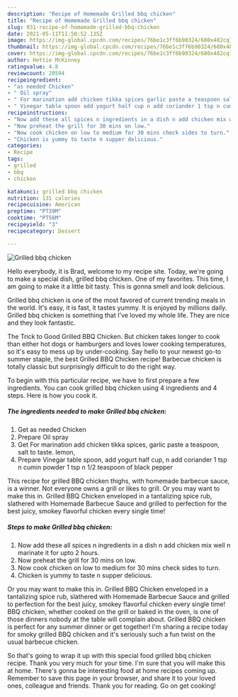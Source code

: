 ```yaml
---
description: "Recipe of Homemade Grilled bbq chicken"
title: "Recipe of Homemade Grilled bbq chicken"
slug: 931-recipe-of-homemade-grilled-bbq-chicken
date: 2021-05-11T11:50:52.135Z
image: https://img-global.cpcdn.com/recipes/76be1c3ff6b90324/680x482cq70/grilled-bbq-chicken-recipe-main-photo.jpg
thumbnail: https://img-global.cpcdn.com/recipes/76be1c3ff6b90324/680x482cq70/grilled-bbq-chicken-recipe-main-photo.jpg
cover: https://img-global.cpcdn.com/recipes/76be1c3ff6b90324/680x482cq70/grilled-bbq-chicken-recipe-main-photo.jpg
author: Hettie McKinney
ratingvalue: 4.8
reviewcount: 20594
recipeingredient:
- "as needed Chicken"
- " Oil spray"
- " For marination add chicken tikka spices garlic paste a teaspoon salt to taste lemon"
- " Vinegar table spoon add yogurt half cup n add coriander 1 tsp n cumin powder 1 tsp n 12 teaspoon of black pepper"
recipeinstructions:
- "Now add these all spices n ingredients in a dish n add chicken mix well n marinate it for upto 2 hours."
- "Now preheat the grill for 30 mins on low."
- "Now cook chicken on low to medium for 30 mins check sides to turn."
- "Chicken is yummy to taste n supper delicious."
categories:
- Recipe
tags:
- grilled
- bbq
- chicken

katakunci: grilled bbq chicken 
nutrition: 131 calories
recipecuisine: American
preptime: "PT39M"
cooktime: "PT56M"
recipeyield: "3"
recipecategory: Dessert

---
```



![Grilled bbq chicken](https://img-global.cpcdn.com/recipes/76be1c3ff6b90324/680x482cq70/grilled-bbq-chicken-recipe-main-photo.jpg)

Hello everybody, it is Brad, welcome to my recipe site. Today, we're going to make a special dish, grilled bbq chicken. One of my favorites. This time, I am going to make it a little bit tasty. This is gonna smell and look delicious.

Grilled bbq chicken is one of the most favored of current trending meals in the world. It's easy, it is fast, it tastes yummy. It is enjoyed by millions daily. Grilled bbq chicken is something that I've loved my whole life. They are nice and they look fantastic.

The Trick to Good Grilled BBQ Chicken. But chicken takes longer to cook than either hot dogs or hamburgers and loves lower cooking temperatures, so it&#39;s easy to mess up by under-cooking. Say hello to your newest go-to summer staple, the best Grilled BBQ Chicken recipe! Barbecue chicken is totally classic but surprisingly difficult to do the right way.


To begin with this particular recipe, we have to first prepare a few ingredients. You can cook grilled bbq chicken using 4 ingredients and 4 steps. Here is how you cook it.

<!--inarticleads1-->

##### The ingredients needed to make Grilled bbq chicken:

1. Get as needed Chicken
1. Prepare  Oil spray
1. Get  For marination add chicken tikka spices, garlic paste a teaspoon, salt to taste. lemon,
1. Prepare  Vinegar table spoon, add yogurt half cup, n add coriander 1 tsp n cumin powder 1 tsp n 1/2 teaspoon of black pepper


This recipe for grilled BBQ chicken thighs, with homemade barbecue sauce, is a winner. Not everyone owns a grill or likes to grill. Or you may want to make this in. Grilled BBQ Chicken enveloped in a tantalizing spice rub, slathered with Homemade Barbecue Sauce and grilled to perfection for the best juicy, smokey flavorful chicken every single time! 

<!--inarticleads2-->

##### Steps to make Grilled bbq chicken:

1. Now add these all spices n ingredients in a dish n add chicken mix well n marinate it for upto 2 hours.
1. Now preheat the grill for 30 mins on low.
1. Now cook chicken on low to medium for 30 mins check sides to turn.
1. Chicken is yummy to taste n supper delicious.


Or you may want to make this in. Grilled BBQ Chicken enveloped in a tantalizing spice rub, slathered with Homemade Barbecue Sauce and grilled to perfection for the best juicy, smokey flavorful chicken every single time! BBQ chicken, whether cooked on the grill or baked in the oven, is one of those dinners nobody at the table will complain about. Grilled BBQ chicken is perfect for any summer dinner or get together! I&#39;m sharing a recipe today for smoky grilled BBQ chicken and it&#39;s seriously such a fun twist on the usual barbecue chicken. 

So that's going to wrap it up with this special food grilled bbq chicken recipe. Thank you very much for your time. I'm sure that you will make this at home. There's gonna be interesting food at home recipes coming up. Remember to save this page in your browser, and share it to your loved ones, colleague and friends. Thank you for reading. Go on get cooking!
